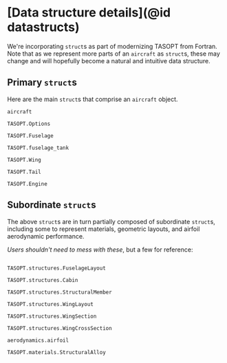 # [Data structure details](@id datastructs)
We're incorporating `struct`s as part of modernizing TASOPT from Fortran. Note that as we represent more parts of an `aircraft` as `struct`s, these may change and will hopefully become a natural and intuitive data structure. 

## Primary `struct`s

Here are the main `struct`s that comprise an `aircraft` object.

```@docs
aircraft

TASOPT.Options

TASOPT.Fuselage

TASOPT.fuselage_tank

TASOPT.Wing

TASOPT.Tail

TASOPT.Engine

```

## Subordinate `struct`s

The above `struct`s are in turn partially composed of subordinate `struct`s, including some to represent materials, geometric layouts, and airfoil aerodynamic performance. 

*Users shouldn't need to mess with these*, but a few for reference:

```@docs

TASOPT.structures.FuselageLayout

TASOPT.structures.Cabin

TASOPT.structures.StructuralMember

TASOPT.structures.WingLayout

TASOPT.structures.WingSection

TASOPT.structures.WingCrossSection

aerodynamics.airfoil

TASOPT.materials.StructuralAlloy

```
